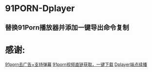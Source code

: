 # 91PORN-Dplayer
## 替换91Porn播放器并添加一键导出命令复制

# 感谢:
[91porn去广告+支持弹幕](https://sleazyfork.org/zh-CN/scripts/427514-91porn%E5%8E%BB%E5%B9%BF%E5%91%8A-%E6%94%AF%E6%8C%81%E5%BC%B9%E5%B9%95)
[91porn视频直链获取，一键下载](https://sleazyfork.org/zh-CN/scripts/433547-91porn%E8%A7%86%E9%A2%91%E7%9B%B4%E9%93%BE%E8%8E%B7%E5%8F%96-%E4%B8%80%E9%94%AE%E4%B8%8B%E8%BD%BD)
[Dplayer端点续播](https://www.h2sheji.com/show-24.html)
